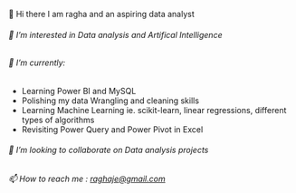 👋 Hi there I am ragha and an aspiring data analyst
###### 👀 I’m interested in Data analysis and Artifical Intelligence
###### 🌱 I’m currently:
- Learning Power BI and MySQL
- Polishing my data Wrangling and cleaning skills
- Learning Machine Learning ie. scikit-learn, linear regressions, different types of algorithms
- Revisiting Power Query and Power Pivot in Excel 

###### 💞️ I’m looking to collaborate on Data analysis projects
###### 📫 How to reach me : raghaje@gmail.com

<!---
stragod/stragod is a ✨ special ✨ repository because its `README.md` (this file) appears on your GitHub profile.
You can click the Preview link to take a look at your changes.
--->
